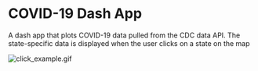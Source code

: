 # COVID-19 Dash App
A dash app that plots COVID-19 data pulled from the CDC data API. The state-specific data is displayed when the user clicks on a state on the map

![click_example.gif](files/map_click.gif)